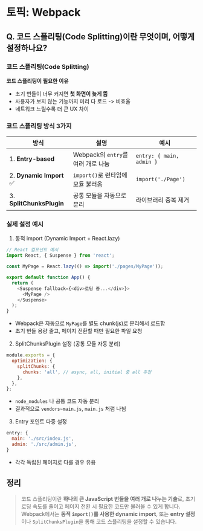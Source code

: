 # 토픽: Webpack

## Q. 코드 스플리팅(Code Splitting)이란 무엇이며, 어떻게 설정하나요?

### 코드 스플리팅(Code Splitting)

**코드 스플리팅이 필요한 이유**

- 초기 번들이 너무 커지면 **첫 화면이 늦게 뜸**
- 사용자가 보지 않는 기능까지 미리 다 로드 -> 비효율
- 네트워크 느릴수록 더 큰 UX 차이

### 코드 스플리팅 방식 3가지

| 방식                     | 설명                               | 예시                     |
| ------------------------ | ---------------------------------- | ------------------------ |
| 1. **Entry-based**       | Webpack의 `entry`를 여러 개로 나눔 | `entry: { main, admin }` |
| 2. **Dynamic Import** ✅ | `import()`로 런타임에 모듈 불러옴  | `import('./Page')`       |
| 3. **SplitChunksPlugin** | 공통 모듈을 자동으로 분리          | 라이브러리 중복 제거     |

### 실제 설정 예시

1. 동적 import (Dynamic Import + React.lazy)

```js
// React 컴포넌트 예시
import React, { Suspense } from 'react';

const MyPage = React.lazy(() => import('./pages/MyPage'));

export default function App() {
  return (
    <Suspense fallback={<div>로딩 중...</div>}>
      <MyPage />
    </Suspense>
  );
}
```

- Webpack은 자동으로 `MyPage`를 별도 chunk(js)로 분리해서 로드함
- 초기 번들 용량 줄고, 페이지 전환할 때만 필요한 파일 요청

2. SplitChunksPlugin 설정 (공통 모듈 자동 분리)

```js
module.exports = {
  optimization: {
    splitChunks: {
      chunks: 'all', // async, all, initial 중 all 추천
    },
  },
};
```

- `node_modules` 나 공통 코드 자동 분리
- 결과적으로 `vendors~main.js`, `main.js` 처럼 나뉨

3. Entry 포인트 다중 설정

```js
entry: {
  main: './src/index.js',
  admin: './src/admin.js',
}
```

- 각각 독립된 페이지로 다룰 경우 유용

## 정리

> 코드 스플리팅이란 **하나의 큰 JavaScript 번들을 여러 개로 나누는 기술**로, 초기 로딩 속도를 줄이고 페이지 전환 시 필요한 코드만 불러올 수 있게 합니다.
> Webpack에서는 **동적 `import()`를 사용한 dynamic import**, 또는 **entry 설정**이나 `SplitChunksPlugin`을 통해 코드 스플리팅을 설정할 수 있습니다.

